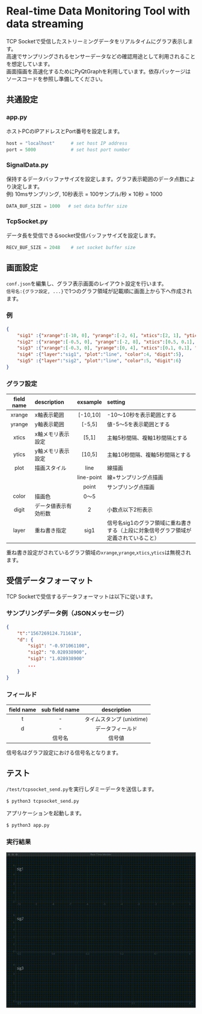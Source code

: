 # Real-time Data Monitoring Tool with data streaming

TCP Socketで受信したストリーミングデータをリアルタイムにグラフ表示します。  
高速でサンプリングされるセンサーデータなどの確認用途として利用されることを想定しています。  
画面描画を高速化するためにPyQtGraphを利用しています。依存パッケージはソースコードを参照し準備してください。  

## 共通設定
### app.py
ホストPCのIPアドレスとPort番号を設定します。  

```python
host = "localhost"      # set host IP address
port = 5000             # set host port number
```

### SignalData.py
保持するデータバッファサイズを設定します。グラフ表示範囲のデータ点数により決定します。  
例) 10msサンプリング, 10秒表示 = 100サンプル/秒 × 10秒 = 1000  

```python
DATA_BUF_SIZE = 1000   # set data buffer size
```

### TcpSocket.py
データ長を受信できるsocket受信バッファサイズを設定します。  

```python
RECV_BUF_SIZE = 2048    # set socket buffer size
```

## 画面設定
`conf.json`を編集し、グラフ表示画面のレイアウト設定を行います。  
`信号名:{グラフ設定, ...}`で1つのグラフ領域が記載順に画面上から下へ作成されます。  

### 例
```json
{
    "sig1" :{"xrange":[-10, 0], "yrange":[-2, 6], "xtics":[2, 1], "ytics":[2, 1], "plot":"line", "color":0, "digit":2},
    "sig2" :{"xrange":[-0.5, 0], "yrange":[-2, 8], "xtics":[0.5, 0.1], "ytics":[2, 2], "plot":"line-point", "color":1, "digit":3},
    "sig3" :{"xrange":[-0.3, 0], "yrange":[0, 4], "xtics":[0.1, 0.1], "ytics":[1, 1], "plot":"point", "color":2, "digit":4},
    "sig4" :{"layer":"sig1", "plot":"line", "color":4, "digit":5},
    "sig5" :{"layer":"sig2", "plot":"line", "color":5, "digit":6}
}
```

### グラフ設定
| field name | description          | exsample     | setting                         |
| :---------:| :------------------- | :----------: | :------------------------------ |
| xrange     | x軸表示範囲          | [-10,10]     | -10〜10秒を表示範囲とする       |
| yrange     | y軸表示範囲          | [-5,5]       | 値-5〜5を表示範囲とする         |
| xtics      | x軸メモリ表示設定    | [5,1]        | 主軸5秒間隔、複軸1秒間隔とする  |
| ytics      | y軸メモリ表示設定    | [10,5]       | 主軸10秒間隔、複軸5秒間隔とする |
| plot       | 描画スタイル         | line         | 線描画                          |
|            |                      | line-point   | 線+サンプリング点描画           |
|            |                      | point        | サンプリング点描画              |
| color      | 描画色               | 0〜5         |                                 |
| digit      | データ値表示有効桁数 | 2            | 小数点以下2桁表示               |
| layer      | 重ね書き指定         | sig1         | 信号名sig1のグラフ領域に重ね書きする（上段に対象信号グラフ領域が定義されていること） |

重ね書き設定がされているグラフ領域の`xrange`,`yrange`,`xtics`,`ytics`は無視されます。  

## 受信データフォーマット
TCP Socketで受信するデータフォーマットは以下に従います。  

### サンプリングデータ例（JSONメッセージ）
```json
{
    "t":"1567269124.711618",
    "d": {
        "sig1": "-0.971061100",
        "sig2": "0.028938900",
        "sig3": "1.028938900"
        ...
    }
}
```

### フィールド
| field name | sub field name | description               |
| :---------:| :------------: | :-----------------------: |
| t          | -              | タイムスタンプ (unixtime) |
| d          | -              | データフィールド          |
|            | 信号名         | 信号値                    |

信号名はグラフ設定における信号名となります。

## テスト
`/test/tcpsocket_send.py`を実行しダミーデータを送信します。
``` bash
$ python3 tcpsocket_send.py
```

アプリケーションを起動します。
```bash
$ python3 app.py
```

### 実行結果
![sample](./test/sample.gif)



